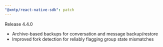 ```yaml
---
"@xmtp/react-native-sdk": patch
---
```


Release 4.4.0
- Archive-based backups for conversation and message backup/restore
- Improved fork detection for reliably flagging group state mismatches
